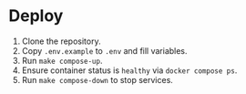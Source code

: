 # Deploy

1. Clone the repository.
2. Copy `.env.example` to `.env` and fill variables.
3. Run `make compose-up`.
4. Ensure container status is `healthy` via `docker compose ps`.
5. Run `make compose-down` to stop services.
